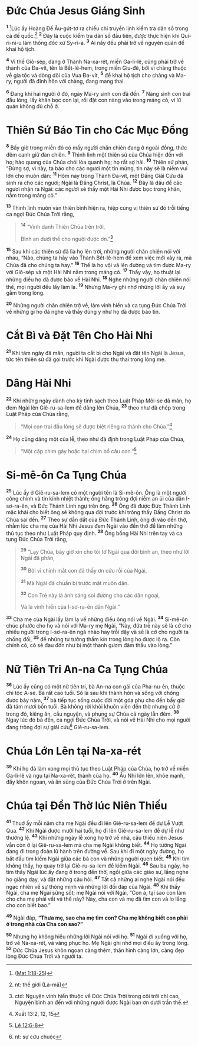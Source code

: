 # Ðức Chúa Jesus Giáng Sinh
<sup><b>1</b></sup> [^1@-e986a06d-83d7-4727-9bda-6572b8ec8d69]Lúc ấy Hoàng Ðế Âu-gút-tơ ra chiếu chỉ truyền lịnh kiểm tra dân số trong cả đế quốc.[^1-e986a06d-83d7-4727-9bda-6572b8ec8d69] <sup><b>2</b></sup> Ðây là cuộc kiểm tra dân số đầu tiên, được thực hiện khi Qui-ri-ni-u làm thống đốc xứ Sy-ri-a. <sup><b>3</b></sup> Ai nấy đều phải trở về nguyên quán để khai hộ tịch.

<sup><b>4</b></sup> Vì thế Giô-sép, đang ở Thành Na-xa-rét, miền Ga-li-lê, cũng phải trở về thành của Ða-vít, tên là Bết-lê-hem, trong miền Giu-đê, bởi vì chàng thuộc về gia tộc và dòng dõi của Vua Ða-vít, <sup><b>5</b></sup> để khai hộ tịch cho chàng và Ma-ry, người đã đính hôn với chàng, đang mang thai.

<sup><b>6</b></sup> Ðang khi hai người ở đó, ngày Ma-ry sinh con đã đến. <sup><b>7</b></sup> Nàng sinh con trai đầu lòng, lấy khăn bọc con lại, rồi đặt con nàng vào trong máng cỏ, vì lữ quán không đủ chỗ ở.


# Thiên Sứ Báo Tin cho Các Mục Ðồng
<sup><b>8</b></sup> Bấy giờ trong miền đó có mấy người chăn chiên đang ở ngoài đồng, thức đêm canh giữ đàn chiên. <sup><b>9</b></sup> Thình lình một thiên sứ của Chúa hiện đến với họ; hào quang của Chúa chói lòa quanh họ; họ rất sợ hãi. <sup><b>10</b></sup> Thiên sứ phán, “Ðừng sợ, vì này, ta báo cho các ngươi một tin mừng, tin này sẽ là niềm vui lớn cho muôn dân: <sup><b>11</b></sup> Hôm nay trong Thành Ða-vít, một Ðấng Giải Cứu đã sinh ra cho các ngươi; Ngài là Ðấng Christ, là Chúa. <sup><b>12</b></sup> Ðây là dấu để các ngươi nhận ra Ngài: các ngươi sẽ thấy một Hài Nhi được bọc trong khăn, nằm trong máng cỏ.”

<sup><b>13</b></sup> Thình lình muôn vàn thiên binh hiện ra, hiệp cùng vị thiên sứ đó trỗi tiếng ca ngợi Ðức Chúa Trời rằng,


> <sup><b>14</b></sup> “Vinh danh Thiên Chúa trên trời,
> 
> Bình an dưới thế cho người được ơn.”[^2-e986a06d-83d7-4727-9bda-6572b8ec8d69]
>

<sup><b>15</b></sup> Sau khi các thiên sứ đã lìa họ lên trời, những người chăn chiên nói với nhau, “Nào, chúng ta hãy vào Thành Bết-lê-hem để xem việc mới xảy ra, mà Chúa đã cho chúng ta hay.” <sup><b>16</b></sup> Thế là họ vội vã lên đường và tìm được Ma-ry với Giô-sép và một Hài Nhi nằm trong máng cỏ. <sup><b>17</b></sup> Thấy vậy, họ thuật lại những điều họ đã được báo về Hài Nhi. <sup><b>18</b></sup> Nghe những người chăn chiên nói thế, mọi người đều lấy làm lạ. <sup><b>19</b></sup> Nhưng Ma-ry ghi nhớ những lời ấy và suy gẫm trong lòng.

<sup><b>20</b></sup> Những người chăn chiên trở về, làm vinh hiển và ca tụng Ðức Chúa Trời về những gì họ đã nghe và thấy đúng y như họ đã được báo tin.


# Cắt Bì và Ðặt Tên Cho Hài Nhi
<sup><b>21</b></sup> Khi tám ngày đã mãn, người ta cắt bì cho Ngài và đặt tên Ngài là Jesus, tức tên thiên sứ đã gọi trước khi Ngài được thụ thai trong lòng mẹ.


# Dâng Hài Nhi
<sup><b>22</b></sup> Khi những ngày dành cho kỳ tinh sạch theo Luật Pháp Môi-se đã mãn, họ đem Ngài lên Giê-ru-sa-lem để dâng lên Chúa, <sup><b>23</b></sup> theo như đã chép trong Luật Pháp của Chúa rằng,


> “Mọi con trai đầu lòng sẽ được biệt riêng ra thánh cho Chúa.”[^2@-e986a06d-83d7-4727-9bda-6572b8ec8d69]
>

<sup><b>24</b></sup> Họ cũng dâng một của lễ, theo như đã định trong Luật Pháp của Chúa,


> “Một cặp chim gáy hoặc hai chim bồ câu con.”[^3@-e986a06d-83d7-4727-9bda-6572b8ec8d69]
>


# Si-mê-ôn Ca Tụng Chúa
<sup><b>25</b></sup> Lúc ấy ở Giê-ru-sa-lem có một người tên là Si-mê-ôn. Ông là một người công chính và tin kính nhiệt thành; ông hằng trông đợi niềm an ủi của dân I-sơ-ra-ên, và Ðức Thánh Linh ngự trên ông. <sup><b>26</b></sup> Ông đã được Ðức Thánh Linh mặc khải cho biết ông sẽ không qua đời trước khi trông thấy Ðấng Christ do Chúa sai đến. <sup><b>27</b></sup> Theo sự dẫn dắt của Ðức Thánh Linh, ông đi vào đền thờ, nhằm lúc cha mẹ của Hài Nhi Jesus đem Ngài vào đền thờ để làm những thủ tục theo như Luật Pháp quy định. <sup><b>28</b></sup> Ông bồng Hài Nhi trên tay và ca tụng Ðức Chúa Trời rằng,


> <sup><b>29</b></sup> “Lạy Chúa, bây giờ xin cho tôi tớ Ngài qua đời bình an, theo như lời Ngài đã phán,
> 
> <sup><b>30</b></sup> Bởi vì chính mắt con đã thấy ơn cứu rỗi của Ngài,
> 
> <sup><b>31</b></sup> Mà Ngài đã chuẩn bị trước mặt muôn dân.
> 
> <sup><b>32</b></sup> Con Trẻ này là ánh sáng soi đường cho các dân ngoại,
> 
> Và là vinh hiển của I-sơ-ra-ên dân Ngài.”
>

<sup><b>33</b></sup> Cha mẹ của Ngài lấy làm lạ về những điều ông nói về Ngài. <sup><b>34</b></sup> Si-mê-ôn chúc phước cho họ và nói với Ma-ry mẹ Ngài, “Này, đứa trẻ này sẽ là cớ cho nhiều người trong I-sơ-ra-ên ngã nhào hay trỗi dậy và sẽ là cớ cho người ta chống đối, <sup><b>35</b></sup> để những tư tưởng thầm kín trong lòng họ được lộ ra. Còn chính cô, cô sẽ đau đớn như bị một thanh gươm đâm thấu vào lòng.”


# Nữ Tiên Tri An-na Ca Tụng Chúa
<sup><b>36</b></sup> Lúc ấy cũng có một nữ tiên tri, bà An-na con gái của Pha-nu-ên, thuộc chi tộc A-se. Bà rất cao tuổi. Số là sau khi thành hôn và sống với chồng được bảy năm, <sup><b>37</b></sup> bà tiếp tục sống cuộc đời một góa phụ cho đến bấy giờ đã tám mươi bốn tuổi. Bà không rời khỏi khuôn viên đền thờ nhưng cứ ở trong đó, kiêng ăn, cầu nguyện, và phụng sự Chúa cả ngày lẫn đêm. <sup><b>38</b></sup> Ngay lúc đó bà đến, ca ngợi Ðức Chúa Trời, và nói về Hài Nhi cho mọi người đang trông đợi sự giải cứu[^3-e986a06d-83d7-4727-9bda-6572b8ec8d69] Giê-ru-sa-lem.


# Chúa Lớn Lên tại Na-xa-rét
<sup><b>39</b></sup> Khi họ đã làm xong mọi thủ tục theo Luật Pháp của Chúa, họ trở về miền Ga-li-lê và ngụ tại Na-xa-rét, thành của họ. <sup><b>40</b></sup> Ấu Nhi lớn lên, khỏe mạnh, đầy khôn ngoan, và ân sủng của Ðức Chúa Trời ở trên Ngài.


# Chúa tại Ðền Thờ lúc Niên Thiếu
<sup><b>41</b></sup> Thuở ấy mỗi năm cha mẹ Ngài đều đi lên Giê-ru-sa-lem để dự Lễ Vượt Qua. <sup><b>42</b></sup> Khi Ngài được mười hai tuổi, họ đi lên Giê-ru-sa-lem để dự lễ như thường lệ. <sup><b>43</b></sup> Khi những ngày lễ xong họ trở về nhà, cậu thiếu niên Jesus vẫn còn ở lại Giê-ru-sa-lem mà cha mẹ Ngài không biết. <sup><b>44</b></sup> Họ tưởng Ngài đang đi trong đoàn lữ hành trên đường về. Sau khi đi một ngày đường, họ bắt đầu tìm kiếm Ngài giữa các bà con và những người quen biết. <sup><b>45</b></sup> Khi tìm không thấy, họ quay trở lại Giê-ru-sa-lem để kiếm Ngài. <sup><b>46</b></sup> Sau ba ngày, họ tìm thấy Ngài lúc ấy đang ở trong đền thờ, ngồi giữa các giáo sư, lắng nghe họ giảng dạy, và đặt những câu hỏi. <sup><b>47</b></sup> Tất cả những ai nghe Ngài nói đều ngạc nhiên về sự thông minh và những lời đối đáp của Ngài. <sup><b>48</b></sup> Khi thấy Ngài, cha mẹ Ngài sửng sốt; mẹ Ngài nói với Ngài, “Con à, tại sao con làm cho cha mẹ phải vất vả thế này? Này, cha con và mẹ đã tìm con và lo lắng cho con biết bao.”

<sup><b>49</b></sup> Ngài đáp, **“Thưa mẹ, sao cha mẹ tìm con? Cha mẹ không biết con phải ở trong nhà của Cha con sao?”**

<sup><b>50</b></sup> Nhưng họ không hiểu những lời Ngài nói với họ. <sup><b>51</b></sup> Ngài đi xuống với họ, trở về Na-xa-rét, và vâng phục họ. Mẹ Ngài ghi nhớ mọi điều ấy trong lòng. <sup><b>52</b></sup> Ðức Chúa Jesus khôn ngoan càng thêm, thân hình càng lớn, càng đẹp lòng Ðức Chúa Trời và người ta.

[^1-e986a06d-83d7-4727-9bda-6572b8ec8d69]: nt: thế giới (La-mã)
[^2-e986a06d-83d7-4727-9bda-6572b8ec8d69]: ctd: Nguyện vinh hiển thuộc về Ðức Chúa Trời trong cõi trời chí cao,\
Nguyện bình an đến với những người được Ngài ban ơn dưới trần thế.
[^3-e986a06d-83d7-4727-9bda-6572b8ec8d69]: nt: sự cứu chuộc
[^1@-e986a06d-83d7-4727-9bda-6572b8ec8d69]: ([Mat 1:18-25](/passage/?search=Matt.1.18-Matt.1.25\&version=BD2011))
[^2@-e986a06d-83d7-4727-9bda-6572b8ec8d69]: Xuất 13:2, 12, 15
[^3@-e986a06d-83d7-4727-9bda-6572b8ec8d69]: [Lê 12:6-8](/passage/?search=Lev.12.6-Lev.12.8\&version=BD2011)